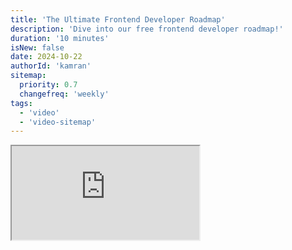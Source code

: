 ```yaml
---
title: 'The Ultimate Frontend Developer Roadmap'
description: 'Dive into our free frontend developer roadmap!'
duration: '10 minutes'
isNew: false
date: 2024-10-22
authorId: 'kamran'
sitemap:
  priority: 0.7
  changefreq: 'weekly'
tags:
  - 'video'
  - 'video-sitemap'
---
```


<iframe class="w-full aspect-video mb-5" src="https://www.youtube.com/watch?v=w3nt4k2jZUo" title="The Ultimate Frontend Developer Roadmap"></iframe>
